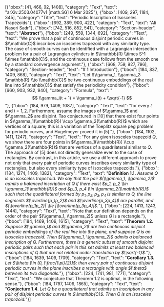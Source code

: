 [{"bbox": [41, 466, 92, 1408], "category": "Text", "text": "arXiv:2503.04077v1 [math.SG] 6 Mar 2025"}, {"bbox": [409, 297, 1184, 345], "category": "Title", "text": "Periodic Inscription of Isosceles Trapezoids"}, {"bbox": [692, 389, 900, 422], "category": "Text", "text": "Ali Naseri Sadr"}, {"bbox": [742, 516, 852, 541], "category": "Section-header", "text": "**Abstract**"}, {"bbox": [249, 559, 1344, 692], "category": "Text", "text": "We prove that a pair of continuous disjoint periodic curves in $\\mathbb{C}$ inscribes an isosceles trapezoid with any similarity type. The case of smooth curves can be identified with a Lagrangian intersection problem for a pair of Lagrangian cylinders in $\\mathbb{R} \\times S^1 \\times \\mathbb{C}$, and the continuous case follows from the smooth one by a standard convergence argument."}, {"bbox": [668, 759, 927, 796], "category": "Section-header", "text": "# 1 Introduction"}, {"bbox": [184, 837, 1409, 868], "category": "Text", "text": "Let $\\gamma_1, \\gamma_2: \\mathbb{R} \\to \\mathbb{C}$ be two continuous embeddings of the real line into $\\mathbb{C}$ that satisfy the periodicity condition"}, {"bbox": [660, 903, 932, 940], "category": "Formula", "text": "$$ \\gamma_i(t + 1) = \\gamma_i(t) + \\sqrt{-1} $$"}, {"bbox": [184, 979, 1409, 1087], "category": "Text", "text": "for every $t$ and $i = 1, 2$. Furthermore, assume the images of $\\gamma_1$ and $\\gamma_2$ are disjoint. Tao conjectured in [10] that there exist four points in $\\gamma_1(\\mathbb{R}) \\cup \\gamma_2(\\mathbb{R})$ which are vertices of a square; this is a variation of the Toeplitz square peg problem for periodic curves, and Hugelmeyer proved it in [5]."}, {"bbox": [184, 1102, 1411, 1247], "category": "Text", "text": "For any given isosceles trapezoid $Q$, we show there are four points in $\\gamma_1(\\mathbb{R}) \\cup \\gamma_2(\\mathbb{R})$ that are vertices of a quadrilateral similar to $Q$. The approach of [5] does not directly generalize even to the case of rectangles. By contrast, in this article, we use a different approach to prove not only that every pair of periodic curves inscribes every similarity type of rectangles, but also every similarity type of isosceles trapezoids."}, {"bbox": [184, 1274, 1409, 1382], "category": "Text", "text": "**Definition 1.1.** *Assume $Q$ is an isosceles trapezoid. We say that the pair $(\\gamma_1, \\gamma_2)$ admits a balanced inscription of $Q$ if there exist $p_1, p_2 \\in \\gamma_1(\\mathbb{R})$ and $p_3, p_4 \\in \\gamma_2(\\mathbb{R})$ such that the quadrilateral formed by $p_1, p_2, p_3, p_4$ is similar to $Q$, the line segments $\\overline{p_1p_2}$ and $\\overline{p_3p_4}$ are parallel, and $|\\overline{p_1p_2}| \\le |\\overline{p_3p_4}|$.*"}, {"bbox": [224, 1413, 1243, 1444], "category": "Text", "text": "Note that our definition depends on the order of the pair $(\\gamma_1, \\gamma_2)$ unless $Q$ is a rectangle."}, {"bbox": [184, 1469, 1409, 1615], "category": "Text", "text": "**Theorem 1.2.** *Suppose $\\gamma_1$ and $\\gamma_2$ are two continuous disjoint periodic embeddings of the real line into the plane, and suppose $Q$ is an isosceles trapezoid. Then $(\\gamma_1, \\gamma_2)$ admits a balanced inscription of $Q$. Furthermore, there is a generic subset of smooth disjoint periodic pairs such that each pair in this set admits at least two balanced inscriptions of $Q$ that are not related under translation by $\\sqrt{-1}$.*"}, {"bbox": [184, 1639, 1409, 1709], "category": "Text", "text": "**Corollary 1.3.** *Let $\\theta \\in (0, \\frac{\\pi}{2}]$; then every pair of continuous disjoint periodic curves in the plane inscribes a rectangle with angle $\\theta$ between its two diagonals.*"}, {"bbox": [224, 1741, 981, 1771], "category": "Text", "text": "We conjecture that Theorem 1.2 is optimal, in the following sense."}, {"bbox": [184, 1797, 1409, 1865], "category": "Text", "text": "**Conjecture 1.4.** *Let $Q$ be a quadrilateral that admits an inscription in any pair of disjoint periodic curves in $\\mathbb{C}$. Then $Q$ is an isosceles trapezoid.*"}]